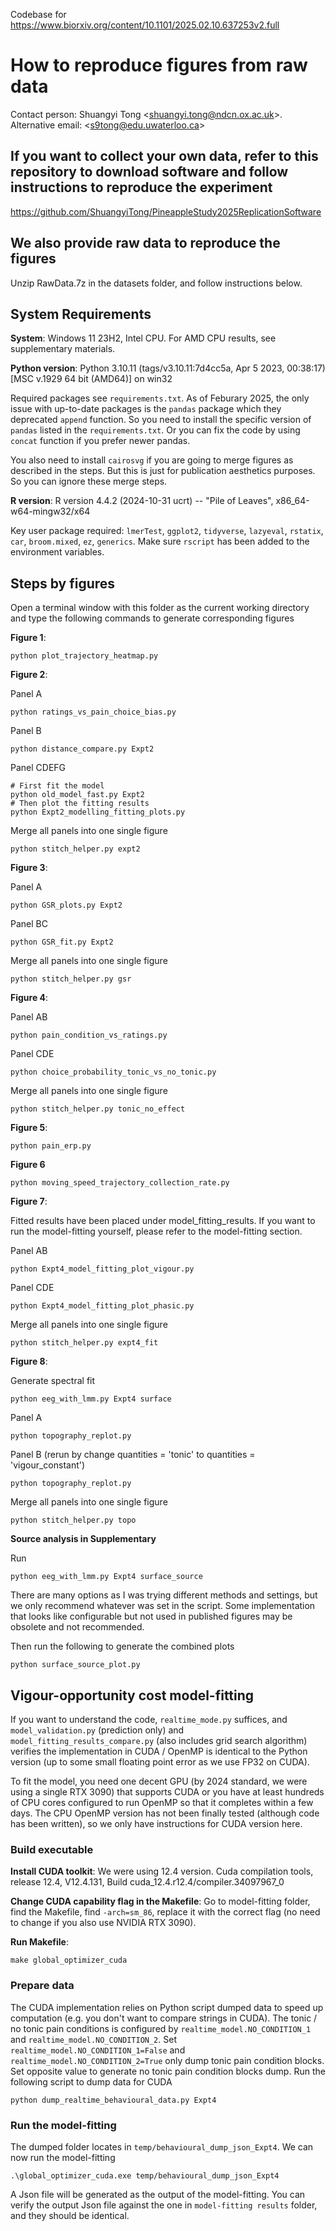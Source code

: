 Codebase for https://www.biorxiv.org/content/10.1101/2025.02.10.637253v2.full

# How to reproduce figures from raw data

Contact person: Shuangyi Tong \<shuangyi.tong@ndcn.ox.ac.uk>. Alternative email: \<s9tong@edu.uwaterloo.ca>

## If you want to collect your own data, refer to this repository to download software and follow instructions to reproduce the experiment

https://github.com/ShuangyiTong/PineappleStudy2025ReplicationSoftware

## We also provide raw data to reproduce the figures

Unzip RawData.7z in the datasets folder, and follow instructions below.

## System Requirements

**System**: Windows 11 23H2, Intel CPU. For AMD CPU results, see supplementary materials.

**Python version**: Python 3.10.11 (tags/v3.10.11:7d4cc5a, Apr  5 2023, 00:38:17) [MSC v.1929 64 bit (AMD64)] on win32

Required packages see `requirements.txt`. As of Feburary 2025, the only issue with up-to-date packages is the `pandas` package which they deprecated `append` function. So you need to install the specific version of `pandas` listed in the `requirements.txt`. Or you can fix the code by using `concat` function if you prefer newer pandas. 

You also need to install `cairosvg` if you are going to merge figures as described in the steps. But this is just for publication aesthetics purposes. So you can ignore these merge steps.

**R version**: R version 4.4.2 (2024-10-31 ucrt) -- "Pile of Leaves", x86_64-w64-mingw32/x64

Key user package required: `lmerTest`, `ggplot2`, `tidyverse`, `lazyeval`, `rstatix`, `car`, `broom.mixed`, `ez`, `generics`. Make sure `rscript` has been added to the environment variables.

## Steps by figures

Open a terminal window with this folder as the current working directory and type the following commands to generate corresponding figures

**Figure 1**: 

```
python plot_trajectory_heatmap.py
```

**Figure 2**: 

Panel A
```
python ratings_vs_pain_choice_bias.py
```
Panel B
```
python distance_compare.py Expt2
```
Panel CDEFG
```
# First fit the model
python old_model_fast.py Expt2
# Then plot the fitting results
python Expt2_modelling_fitting_plots.py
```
Merge all panels into one single figure
```
python stitch_helper.py expt2
```

**Figure 3**:

Panel A
```
python GSR_plots.py Expt2
```
Panel BC
```
python GSR_fit.py Expt2
```
Merge all panels into one single figure
```
python stitch_helper.py gsr
```

**Figure 4**:

Panel AB
```
python pain_condition_vs_ratings.py
```
Panel CDE
```
python choice_probability_tonic_vs_no_tonic.py
```
Merge all panels into one single figure
```
python stitch_helper.py tonic_no_effect
```

**Figure 5**:
```
python pain_erp.py
```

**Figure 6**
```
python moving_speed_trajectory_collection_rate.py
```

**Figure 7**:

Fitted results have been placed under model_fitting_results. If you want to run the model-fitting yourself, please refer to the model-fitting section. 

Panel AB
```
python Expt4_model_fitting_plot_vigour.py
```
Panel CDE
```
python Expt4_model_fitting_plot_phasic.py
```
Merge all panels into one single figure
```
python stitch_helper.py expt4_fit
```

**Figure 8**:

Generate spectral fit
```
python eeg_with_lmm.py Expt4 surface
```
Panel A
```
python topography_replot.py
```
Panel B (rerun by change quantities = 'tonic' to quantities = 'vigour_constant')
```
python topography_replot.py
```
Merge all panels into one single figure
```
python stitch_helper.py topo
```

**Source analysis in Supplementary**

Run
```
python eeg_with_lmm.py Expt4 surface_source
```
There are many options as I was trying different methods and settings, but we only recommend whatever was set in the script. Some implementation that looks like configurable but not used in published figures may be obsolete and not recommended.

Then run the following to generate the combined plots
```
python surface_source_plot.py
```

## Vigour-opportunity cost model-fitting

If you want to understand the code, `realtime_mode.py` suffices, and `model_validation.py` (prediction only) and `model_fitting_results_compare.py` (also includes grid search algorithm) verifies the implementation in CUDA / OpenMP is identical to the Python version (up to some small floating point error as we use FP32 on CUDA). 

To fit the model, you need one decent GPU (by 2024 standard, we were using a single RTX 3090) that supports CUDA or you have at least hundreds of CPU cores configured to run OpenMP so that it completes within a few days. The CPU OpenMP version has not been finally tested (although code has been written), so we only have instructions for CUDA version here.

### Build executable

**Install CUDA toolkit**: We were using 12.4 version. Cuda compilation tools, release 12.4, V12.4.131, Build cuda_12.4.r12.4/compiler.34097967_0

**Change CUDA capability flag in the Makefile**: Go to model-fitting folder, find the Makefile, find `-arch=sm_86`, replace it with the correct flag (no need to change if you also use NVIDIA RTX 3090).

**Run Makefile**:
```
make global_optimizer_cuda
```

### Prepare data

The CUDA implementation relies on Python script dumped data to speed up computation (e.g. you don't want to compare strings in CUDA). The tonic / no tonic pain conditions is configured by `realtime_model.NO_CONDITION_1` and `realtime_model.NO_CONDITION_2`. Set `realtime_model.NO_CONDITION_1=False` and `realtime_model.NO_CONDITION_2=True` only dump tonic pain condition blocks. Set opposite value to generate no tonic pain condition blocks dump. Run the following script to dump data for CUDA
```
python dump_realtime_behavioural_data.py Expt4
```

### Run the model-fitting

The dumped folder locates in `temp/behavioural_dump_json_Expt4`. We can now run the model-fitting
```
.\global_optimizer_cuda.exe temp/behavioural_dump_json_Expt4
```
A Json file will be generated as the output of the model-fitting. You can verify the output Json file against the one in `model-fitting results` folder, and they should be identical.